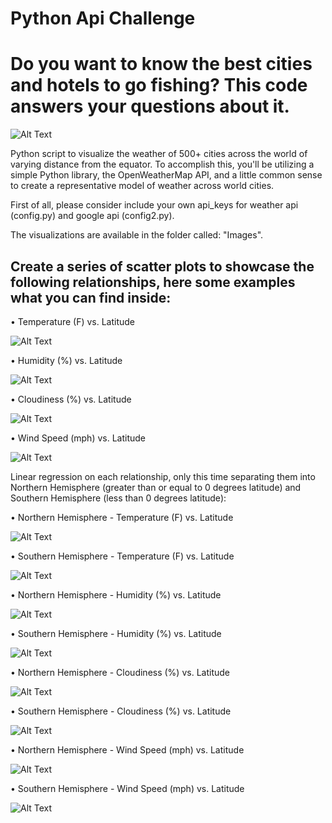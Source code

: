 # Python Api Challenge
# Do you want to know the best cities and hotels to go fishing? This code answers your questions about it.

![Alt Text](https://github.com/RodGuarneros/python-api-challenge/blob/main/starter_code/Images/markermap.png)

Python script to visualize the weather of 500+ cities across the world of varying distance from the equator. To accomplish this, you'll be utilizing a simple Python library, the OpenWeatherMap API, and a little common sense to create a representative model of weather across world cities.

First of all, please consider include your own api_keys for weather api (config.py) and google api (config2.py).

The visualizations are available in the folder called: "Images". 

## Create a series of scatter plots to showcase the following relationships, here some examples what you can find inside:

• Temperature (F) vs. Latitude

![Alt Text](https://github.com/RodGuarneros/python-api-challenge/blob/main/starter_code/Images/City%20Latitude%20vs%20Temperature.png)

• Humidity (%) vs. Latitude

![Alt Text](https://github.com/RodGuarneros/python-api-challenge/blob/main/starter_code/Images/City%20Latitude%20vs%20Humidity.png)

• Cloudiness (%) vs. Latitude


![Alt Text](https://github.com/RodGuarneros/python-api-challenge/blob/main/starter_code/Images/City%20Latitude%20vs%20Cloudiness.png)

• Wind Speed (mph) vs. Latitude


![Alt Text](https://github.com/RodGuarneros/python-api-challenge/blob/main/starter_code/Images/City%20Latitude%20vs%20Wind%20Speed.png)

Linear regression on each relationship, only this time separating them into Northern Hemisphere (greater than or equal to 0 degrees latitude) and Southern Hemisphere (less than 0 degrees latitude):

• Northern Hemisphere - Temperature (F) vs. Latitude


![Alt Text](https://github.com/RodGuarneros/python-api-challenge/blob/main/starter_code/Images/NH%20LATvsMaxtempReg.png)

• Southern Hemisphere - Temperature (F) vs. Latitude


![Alt Text](https://github.com/RodGuarneros/python-api-challenge/blob/main/starter_code/Images/SH%20LATvsMaxtempReg.png)

• Northern Hemisphere - Humidity (%) vs. Latitude


![Alt Text](https://github.com/RodGuarneros/python-api-challenge/blob/main/starter_code/Images/NH%20LATvsHumidityReg.png)

• Southern Hemisphere - Humidity (%) vs. Latitude


![Alt Text](https://github.com/RodGuarneros/python-api-challenge/blob/main/starter_code/Images/SH%20LATvsHumidityReg.png)

• Northern Hemisphere - Cloudiness (%) vs. Latitude


![Alt Text](https://github.com/RodGuarneros/python-api-challenge/blob/main/starter_code/Images/NH%20LATvsCloudReg.png)

• Southern Hemisphere - Cloudiness (%) vs. Latitude


![Alt Text](https://github.com/RodGuarneros/python-api-challenge/blob/main/starter_code/Images/SH%20LATvsCloudinessReg.png)

• Northern Hemisphere - Wind Speed (mph) vs. Latitude


![Alt Text](https://github.com/RodGuarneros/python-api-challenge/blob/main/starter_code/Images/NH%20LATvsWindReg.png)

• Southern Hemisphere - Wind Speed (mph) vs. Latitude


![Alt Text](https://github.com/RodGuarneros/python-api-challenge/blob/main/starter_code/Images/SH%20LATvsWindReg.png)
